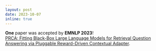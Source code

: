 ```yaml
---
layout: post
date: 2023-10-07
inline: true
---
```


**One** paper was accepted by **EMNLP 2023**! <br>
[PRCA: Fitting Black-Box Large Language Models for Retrieval Question Answering via Pluggable Reward-Driven Contextual Adapter](https://arxiv.org/abs/2310.18347).
